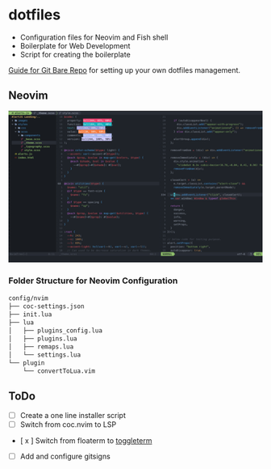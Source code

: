 # dotfiles

- Configuration files for Neovim and Fish shell
- Boilerplate for Web Development
- Script for creating the boilerplate

[Guide for Git Bare Repo](https://www.atlassian.com/git/tutorials/dotfiles) for setting up your own dotfiles management.

## Neovim 

![Screenshot](screenshot.png "Neovim Looks")

### Folder Structure for Neovim Configuration
```
config/nvim
├── coc-settings.json
├── init.lua
├── lua
│   ├── plugins_config.lua
│   ├── plugins.lua
│   ├── remaps.lua
│   └── settings.lua
└── plugin
    └── convertToLua.vim
```

## ToDo

- [  ] Create a one line installer script
- [  ] Switch from coc.nvim to LSP
- [ x ] Switch from floaterm to [toggleterm](https://github.com/akinsho/toggleterm.nvim)
- [  ] Add and configure gitsigns
